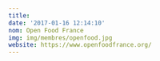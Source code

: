 ```yaml
---
title: 
date: '2017-01-16 12:14:10'
nom: Open Food France
img: img/membres/openfood.jpg
website: https://www.openfoodfrance.org/
---
```


